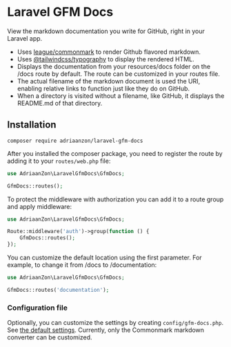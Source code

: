 # Laravel GFM Docs

View the markdown documentation you write for GitHub, right in your Laravel app.

- Uses [league/commonmark](https://commonmark.thephpleague.com) to render Github flavored markdown.
- Uses [@tailwindcss/typography](https://tailwindcss.com/docs/typography-plugin) to display the rendered HTML.
- Displays the documentation from your resources/docs folder on the /docs route by default. The route can be customized in your routes file.
- The actual filename of the markdown document is used the URI, enabling relative links to function just like they do on GitHub.
- When a directory is visited without a filename, like GitHub, it displays the README.md of that directory.

## Installation

```
composer require adriaanzon/laravel-gfm-docs
```

After you installed the composer package, you need to register the route by adding it to your `routes/web.php` file:

```php
use AdriaanZon\LaravelGfmDocs\GfmDocs;

GfmDocs::routes();
```

To protect the middleware with authorization you can add it to a route group and apply middleware:

```php
use AdriaanZon\LaravelGfmDocs\GfmDocs;

Route::middleware('auth')->group(function () {
    GfmDocs::routes();
});
```

You can customize the default location using the first parameter. For example, to change it from /docs to /documentation:

```php
use AdriaanZon\LaravelGfmDocs\GfmDocs;

GfmDocs::routes('documentation');
```

### Configuration file

Optionally, you can customize the settings by creating `config/gfm-docs.php`. See [the default settings](config/gfm-docs.php). Currently, only the Commonmark markdown converter can be customized.
